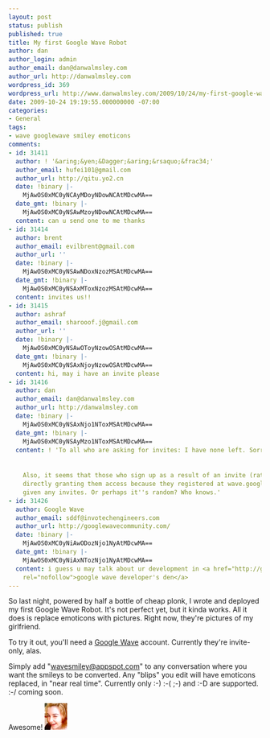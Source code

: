 ```yaml
---
layout: post
status: publish
published: true
title: My first Google Wave Robot
author: dan
author_login: admin
author_email: dan@danwalmsley.com
author_url: http://danwalmsley.com
wordpress_id: 369
wordpress_url: http://www.danwalmsley.com/2009/10/24/my-first-google-wave-robot/
date: 2009-10-24 19:19:55.000000000 -07:00
categories:
- General
tags:
- wave googlewave smiley emoticons
comments:
- id: 31411
  author: ! '&aring;&yen;&Dagger;&aring;&rsaquo;&frac34;'
  author_email: hufei101@gmail.com
  author_url: http://qitu.yo2.cn
  date: !binary |-
    MjAwOS0xMC0yNCAyMDoyNDowNCAtMDcwMA==
  date_gmt: !binary |-
    MjAwOS0xMC0yNSAwMzoyNDowNCAtMDcwMA==
  content: can u send one to me thanks
- id: 31414
  author: brent
  author_email: evilbrent@gmail.com
  author_url: ''
  date: !binary |-
    MjAwOS0xMC0yNSAwNDoxNzozMSAtMDcwMA==
  date_gmt: !binary |-
    MjAwOS0xMC0yNSAxMToxNzozMSAtMDcwMA==
  content: invites us!!
- id: 31415
  author: ashraf
  author_email: sharooof.j@gmail.com
  author_url: ''
  date: !binary |-
    MjAwOS0xMC0yNSAwOToyNzowOSAtMDcwMA==
  date_gmt: !binary |-
    MjAwOS0xMC0yNSAxNjoyNzowOSAtMDcwMA==
  content: hi, may i have an invite please
- id: 31416
  author: dan
  author_email: dan@danwalmsley.com
  author_url: http://danwalmsley.com
  date: !binary |-
    MjAwOS0xMC0yNSAxNjo1NToxMSAtMDcwMA==
  date_gmt: !binary |-
    MjAwOS0xMC0yNSAyMzo1NToxMSAtMDcwMA==
  content: ! 'To all who are asking for invites: I have none left. Sorry!


    Also, it seems that those who sign up as a result of an invite (rather than Google
    directly granting them access because they registered at wave.google.com) aren''t
    given any invites. Or perhaps it''s random? Who knows.'
- id: 31426
  author: Google Wave
  author_email: sddf@invotechengineers.com
  author_url: http://googlewavecommunity.com/
  date: !binary |-
    MjAwOS0xMC0yNiAwODozNjo1NyAtMDcwMA==
  date_gmt: !binary |-
    MjAwOS0xMC0yNiAxNTozNjo1NyAtMDcwMA==
  content: i guess u may talk about ur development in <a href="http://googlewavecommunity.com/forum/viewforum.php?f=5"
    rel="nofollow">google wave developer's den</a>
---
```

So last night, powered by half a bottle of cheap plonk, I wrote and deployed my first Google Wave Robot. It's not perfect yet, but it kinda works. All it does is replace emoticons with pictures. Right now, they're pictures of my girlfriend.

To try it out, you'll need a <a href="http://wave.google.com/">Google Wave</a> account. Currently they're invite-only, alas.

Simply add "wavesmiley@appspot.com" to any conversation where you want the smileys to be converted. Any "blips" you edit will have emoticons replaced, in "near real time". Currently only :-) :-( ;-) and :-D are supported. :-/ coming soon.

Awesome! <a href="/wp-content/uploads/2009/10/wink.png"><img src="/wp-content/uploads/2009/10/wink.png" alt="wink" title="wink" class="alignnone size-full wp-image-368" /></a>

